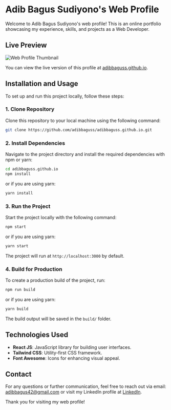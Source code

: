 # Adib Bagus Sudiyono's Web Profile

Welcome to Adib Bagus Sudiyono's web profile! This is an online portfolio showcasing my experience, skills, and projects as a Web Developer.

## Live Preview
![Web Profile Thumbnail](https://github.com/user-attachments/assets/aa1d564b-014d-4547-be48-ddeb6860b953)

You can view the live version of this profile at [adibbaguss.github.io](https://adibbaguss.github.io).

## Installation and Usage

To set up and run this project locally, follow these steps:

### 1. Clone Repository

Clone this repository to your local machine using the following command:

```bash
git clone https://github.com/adibbaguss/adibbaguss.github.io.git
```

### 2. Install Dependencies

Navigate to the project directory and install the required dependencies with npm or yarn:

```bash
cd adibbaguss.github.io
npm install
```

or if you are using yarn:

```bash
yarn install
```

### 3. Run the Project

Start the project locally with the following command:

```bash
npm start
```

or if you are using yarn:

```bash
yarn start
```

The project will run at `http://localhost:3000` by default.

### 4. Build for Production

To create a production build of the project, run:

```bash
npm run build
```

or if you are using yarn:

```bash
yarn build
```

The build output will be saved in the `build/` folder.

## Technologies Used

- **React JS**: JavaScript library for building user interfaces.
- **Tailwind CSS**: Utility-first CSS framework.
- **Font Awesome**: Icons for enhancing visual appeal.

## Contact

For any questions or further communication, feel free to reach out via email: adibbagus42@gmail.com or visit my LinkedIn profile at [LinkedIn](https://www.linkedin.com/in/adibbaguss/).

Thank you for visiting my web profile!
```
